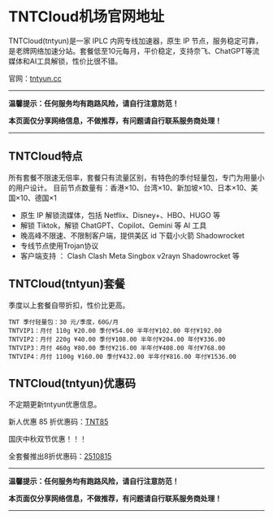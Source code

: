 # TNTCloud机场官网地址

TNTCloud(tntyun)是一家 IPLC 内网专线加速器，原生 IP 节点，服务稳定可靠，是老牌网络加速分站。套餐低至10元每月，平价稳定，支持奈飞、ChatGPT等流媒体和AI工具解锁，性价比很不错。

官网：[tntyun.cc](https://web01.tntyun.cc/#/register?code=KrdvuEmw)

---

**温馨提示：任何服务均有跑路风险，请自行注意防范！**

**本页面仅分享网络信息，不做推荐，有问题请自行联系服务商处理！**

---

## TNTCloud特点

所有套餐不限速无倍率，套餐只有流量区别，有特色的季付轻量包，专门为用量小的用户设计。 目前节点数量有：香港×10、台湾×10、新加坡×10、日本×10、美国×10、德国×1

*   原生 IP 解锁流媒体，包括 Netflix、Disney+、HBO、HUGO 等
*   解锁 Tiktok，解锁 ChatGPT、Copilot、Gemini 等 AI 工具
*   晚高峰不限速、不限制客户端，提供美区 id 下载小火箭 Shadowrocket
*   专线节点使用Trojan协议
*   客户端支持 ： Clash Clash Meta Singbox v2rayn Shadowrocket 等

## TNTCloud(tntyun)套餐

季度以上套餐自带折扣，性价比更高。

    TNT 季付轻量包：30 元/季度，60G/月
    TNTVIP1：月付 110g ¥20.00 季付¥54.00 半年付¥102.00 年付¥192.00
    TNTVIP2：月付 220g ¥40.00 季付¥108.00 半年付¥204.00 年付¥336.00
    TNTVIP3：月付 460g ¥80.00 季付¥216.00 半年付¥408.00 年付¥768.00
    TNTVIP4：月付 1100g ¥160.00 季付¥432.00 半年付¥816.00 年付¥1536.00

## TNTCloud(tntyun)优惠码

不定期更新tntyun优惠信息。

新人优惠 85 折优惠码：[TNT85](https://web01.tntyun.cc/#/register?code=KrdvuEmw)

国庆中秋双节优惠！！！

全套餐推出8折优惠码：[2510815](https://web01.tntyun.cc/#/register?code=KrdvuEmw)

---

**温馨提示：任何服务均有跑路风险，请自行注意防范！**

**本页面仅分享网络信息，不做推荐，有问题请自行联系服务商处理！**

---
